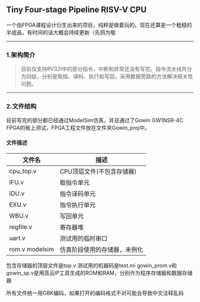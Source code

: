 ## Tiny Four-stage Pipeline RISV-V CPU

一个由FPGA课程设计衍生出来的项目，纯粹是做着玩的。现在还算是一个粗糙的半成品，有时间的话大概会持续更新（先鸽为敬

----

### 1.架构简介
> 目前仅支持RV32I中的部分指令，中断和异常还没有写完。指令流水线共分为四级，分别是取指、译码、执行和写回，采用数据旁路的方法解决相关性问题。

---

### 2.文件结构

目前写完的部分都已经通过ModelSim仿真，并且通过了Gowin GW1NSR-4C FPGA的板上测试，FPGA工程文件放在文件夹Gowin_proj中。

#### 文件描述

| 文件名      | 描述   |
| --------   | ----- |
| cpu_top.v      | CPU顶层文件(不包含存储器)  |
| IFU.v         | 取指令单元  |
| IDU.v         | 指令译码单元 |
| EXU.v| 指令执行单元 |
| WBU.v | 写回单元 |
| regfile.v | 寄存器堆 |
| uart.v | 测试用的临时串口 |
| rom.v modelsim | 仿真阶段使用的存储器，未例化 |

包含存储器的顶层文件是top.v
测试用的机器码是test.mi
gowin_prom.v和gowin_sp.v是用高云IP工具生成的ROM和RAM，分别作为程序存储器和数据存储器

所有文件统一用GBK编码，如果打开的编码格式不对可能会导致中文注释乱码

